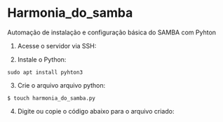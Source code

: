# Harmonia_do_samba
Automação de instalação e configuração básica do SAMBA com Pyhton

1. Acesse o servidor via SSH:

2. Instale o Python:

```sudo apt install pyhton3```

3. Crie o arquivo arquivo python:

```$ touch harmonia_do_samba.py```

4. Digite ou copie o código abaixo para o arquivo criado:

```

```

